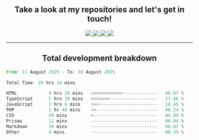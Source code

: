 <h2 align="center">
  Take a look at my repositories and let's get in touch!
</h2>
<p align="center">
  <a href="https://www.instagram.com/rayhanarkan?igsh=MXM3dHhmMTZ3ZWVsaA==">
    <img src="https://img.icons8.com/material-outlined/30/689d6a/instagram.png"/>
  </a>
  <a href="https://www.linkedin.com/in/rayhanarkan/">
    <img src="https://img.icons8.com/material-outlined/30/689d6a/linkedin.png"/>
  </a>
  <a href="">
    <img src="https://img.icons8.com/material-outlined/30/689d6a/geography.png"/>
  </a>
  <a href="mailto:rayhanarkan30@gmail.com">
    <img src="https://img.icons8.com/material-outlined/30/689d6a/email.png"/>
  </a>
</p>

---

<h2 align="center">Total development breakdown</h2>

<p align="center">
<!--START_SECTION:waka-->

```rust
From: 11 August 2025 - To: 18 August 2025

Total Time: 20 hrs 14 mins

HTML            9 hrs 26 mins   >>>>>>>>>>>>-------------   46.67 %
TypeScript      5 hrs 38 mins   >>>>>>>------------------   27.86 %
JavaScript      2 hrs 6 mins    >>>----------------------   10.45 %
PHP             1 hr 40 mins    >>-----------------------   08.24 %
CSS             49 mins         >------------------------   04.09 %
Prisma          11 mins         -------------------------   00.94 %
Markdown        10 mins         -------------------------   00.87 %
Other           4 mins          -------------------------   00.39 %
```

<!--END_SECTION:waka-->
</p>
